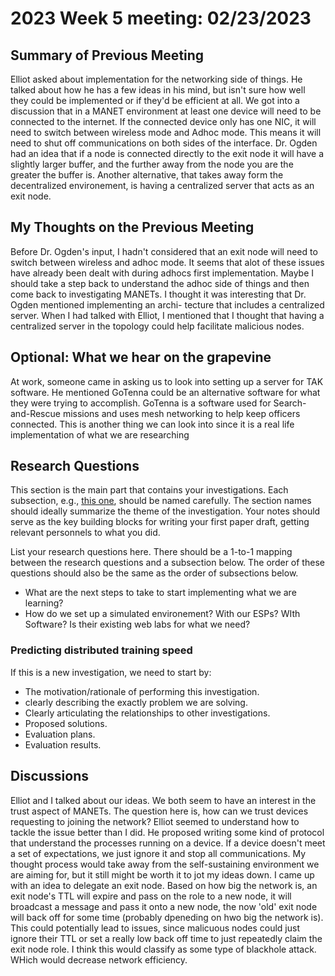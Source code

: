 # 2023 Week 5 meeting: 02/23/2023

## Summary of Previous Meeting 
Elliot asked about implementation for the networking side of things. He talked 
about how he has a few ideas in his mind, but isn't sure how well they could be 
implemented or if they'd be efficient at all. We got into a discussion that in 
a MANET environment at least one device will need to be connected to the 
internet. If the connected device only has one NIC, it will need to switch
between wireless mode and Adhoc mode. This means it will need to shut off 
communications on both sides of the interface. Dr. Ogden had an idea that if 
a node is connected directly to the exit node it will have a slightly larger 
buffer, and the further away from the node you are the greater the buffer is.
Another alternative, that takes away form the decentralized environement, is 
having a centralized server that acts as an exit node. 

## My Thoughts on the Previous Meeting
Before Dr. Ogden's input, I hadn't considered that an exit node will need to 
switch between wireless and adhoc mode. It seems that alot of these issues 
have already been dealt with during adhocs first implementation. Maybe I should
take a step back to understand the adhoc side of things and then come back to 
investigating MANETs.
I thought it was interesting that Dr. Ogden mentioned implementing an archi-
tecture that includes a centralized server. When I had talked with Elliot, I 
mentioned that I thought that having a centralized server in the topology could 
help facilitate malicious nodes.


## Optional: What we hear on the grapevine 

At work, someone came in asking us to look into setting up a server for TAK 
software. He mentioned GoTenna could be an alternative software for what they 
were trying to accomplish. GoTenna is a software used for Search-and-Rescue
missions and uses mesh networking to help keep officers connected. This is 
another thing we can look into since it is a real life implementation of what
we are researching


## Research Questions 

This section is the main part that contains your investigations. Each
subsection, e.g., [this one](#how-to-predict-distributed-training-speed),
should be named carefully. The section names should ideally summarize the theme
of the investigation. Your notes should serve as the key building blocks for
writing your first paper draft, getting relevant personnels to what you did. 

List your research questions here. There should be a 1-to-1 mapping between the research questions and a subsection below. The order of these questions should also be the same as the order of subsections below.

 - What are the next steps to take to start implementing what we are learning?
 - How do we set up a simulated environement? With our ESPs? WIth Software? Is their existing web labs for what we need?

### Predicting distributed training speed

If this is a new investigation, we need to start by: 
- The motivation/rationale of performing this investigation.
- clearly describing the exactly problem we are solving.  
- Clearly articulating the relationships to other investigations. 
- Proposed solutions. 
- Evaluation plans. 
- Evaluation results. 


## Discussions 
Elliot and I talked about our ideas. We both seem to have an interest in the 
trust aspect of MANETs. The question here is, how can we trust devices requesting
to joining the network? Elliot seemed to understand how to tackle the issue 
better than I did. He proposed writing some kind of protocol that understand the
processes running on a device. If a device doesn't meet a set of expectations, 
we just ignore it and stop all communications. My thought process would take 
away from the self-sustaining environment we are aiming for, but it still might
be worth it to jot my ideas down. I came up with an idea to delegate an exit node.
Based on how big the network is, an exit node's TTL will expire and pass on the 
role to a new node, it will broadcast a message and pass it onto a new node, the
now 'old' exit node will back off for some time (probably dpeneding on hwo big 
the network is). This could potentially lead to issues, since malicuous nodes 
could just ignore their TTL or set a really low back off time to just repeatedly 
claim the exit node role. I think this would classify as some type of blackhole
attack. WHich would decrease network efficiency.
